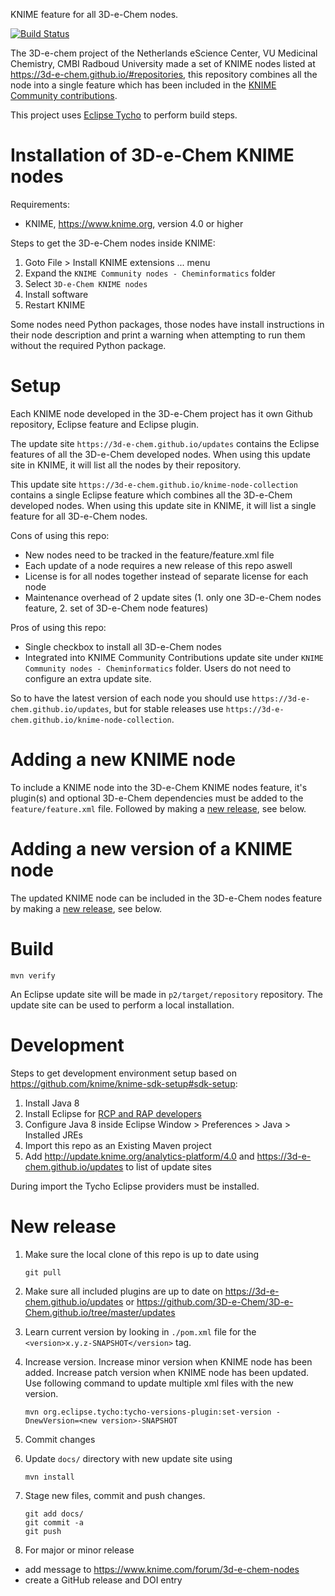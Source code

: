 KNIME feature for all 3D-e-Chem nodes.

[![Build Status](https://travis-ci.org/3D-e-Chem/knime-node-collection.svg?branch=master)](https://travis-ci.org/3D-e-Chem/knime-node-collection)

The 3D-e-chem project of the Netherlands eScience Center, VU Medicinal Chemistry, CMBI Radboud University made a set of KNIME nodes listed at https://3d-e-chem.github.io/#repositories, this repository combines all the node into a single feature which has been
included in the [KNIME Community contributions](https://www.knime.com/3d-e-chem-nodes-for-knime).

This project uses [Eclipse Tycho](https://www.eclipse.org/tycho/) to perform build steps.

# Installation of 3D-e-Chem KNIME nodes

Requirements:

* KNIME, https://www.knime.org, version 4.0 or higher

Steps to get the 3D-e-Chem nodes inside KNIME:

1. Goto File > Install KNIME extensions ... menu
2. Expand the `KNIME Community nodes - Cheminformatics` folder
3. Select `3D-e-Chem KNIME nodes`
4. Install software
5. Restart KNIME

Some nodes need Python packages, those nodes have install instructions in their node description and print a warning when attempting to run them without the required Python package.

# Setup

Each KNIME node developed in the 3D-e-Chem project has it own Github repository, Eclipse feature and Eclipse plugin.

The update site `https://3d-e-chem.github.io/updates` contains the Eclipse features of all the 3D-e-Chem developed nodes.
When using this update site in KNIME, it will list all the nodes by their repository.

This update site `https://3d-e-chem.github.io/knime-node-collection` contains a single Eclipse feature which combines all the 3D-e-Chem developed nodes.
When using this update site in KNIME, it will list a single feature for all 3D-e-Chem nodes.

Cons of using this repo:

* New nodes need to be tracked in the feature/feature.xml file
* Each update of a node requires a new release of this repo aswell
* License is for all nodes together instead of separate license for each node
* Maintenance overhead of 2 update sites (1. only one 3D-e-Chem nodes feature, 2. set of 3D-e-Chem node features)

Pros of using this repo:

* Single checkbox to install all 3D-e-Chem nodes
* Integrated into KNIME Community Contributions update site under `KNIME Community nodes - Cheminformatics` folder. Users do not need to configure an extra update site.

So to have the latest version of each node you should use `https://3d-e-chem.github.io/updates`, but for stable releases use `https://3d-e-chem.github.io/knime-node-collection`.

# Adding a new KNIME node

To include a KNIME node into the 3D-e-Chem KNIME nodes feature, it's plugin(s) and optional 3D-e-Chem dependencies must be added to the `feature/feature.xml` file.
Followed by making a [new release](#new-release), see below.

# Adding a new version of a KNIME node

The updated KNIME node can be included in the 3D-e-Chem nodes feature by making a [new release](#new-release), see below.

# Build

```
mvn verify
```

An Eclipse update site will be made in `p2/target/repository` repository.
The update site can be used to perform a local installation.

# Development

Steps to get development environment setup based on https://github.com/knime/knime-sdk-setup#sdk-setup:

1. Install Java 8
2. Install Eclipse for [RCP and RAP developers](https://www.eclipse.org/downloads/packages/release/2018-12/r/eclipse-ide-rcp-and-rap-developers)
3. Configure Java 8 inside Eclipse Window > Preferences > Java > Installed JREs
4. Import this repo as an Existing Maven project
5. Add http://update.knime.org/analytics-platform/4.0 and https://3d-e-chem.github.io/updates to list of update sites

During import the Tycho Eclipse providers must be installed.

# New release

1. Make sure the local clone of this repo is up to date using

    ```
    git pull
    ```

2. Make sure all included plugins are up to date on https://3d-e-chem.github.io/updates or https://github.com/3D-e-Chem/3D-e-Chem.github.io/tree/master/updates
3. Learn current version by looking in `./pom.xml` file for the `<version>x.y.z-SNAPSHOT</version>` tag.
4. Increase version. Increase minor version when KNIME node has been added. Increase patch version when KNIME node has been updated. Use following command to update multiple xml files with the new version.

    ```
    mvn org.eclipse.tycho:tycho-versions-plugin:set-version -DnewVersion=<new version>-SNAPSHOT
    ```

5. Commit changes
6. Update `docs/` directory with new update site using

    ```
    mvn install
    ```

7. Stage new files, commit and push changes.

    ```
    git add docs/
    git commit -a
    git push
    ```

8. For major or minor release

  * add message to https://www.knime.com/forum/3d-e-chem-nodes
  * create a GitHub release and DOI entry
